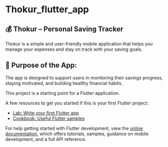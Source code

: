 # Thokur_flutter_app



## 💰 Thokur – Personal Saving Tracker
Thokur is a simple and user-friendly mobile application that helps you manage your expenses and stay on track with your saving goals.

## 🎯 Purpose of the App:

The app is designed to support users in monitoring their savings progress, staying motivated, and building healthy financial habits.


This project is a starting point for a Flutter application.



A few resources to get you started if this is your first Flutter project:

- [Lab: Write your first Flutter app](https://docs.flutter.dev/get-started/codelab)
- [Cookbook: Useful Flutter samples](https://docs.flutter.dev/cookbook)

For help getting started with Flutter development, view the
[online documentation](https://docs.flutter.dev/), which offers tutorials,
samples, guidance on mobile development, and a full API reference.
